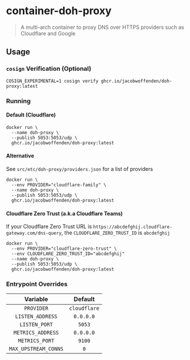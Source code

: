 # container-doh-proxy

> A multi-arch container to proxy DNS over HTTPS providers such as Cloudflare and Google

## Usage

### `cosign` Verification (Optional)

```
COSIGN_EXPERIMENTAL=1 cosign verify ghcr.io/jacobwoffenden/doh-proxy:latest
```

### Running

#### Default (Cloudflare)

```
docker run \
  --name doh-proxy \
  --publish 5053:5053/udp \
  ghcr.io/jacobwoffenden/doh-proxy:latest
```

#### Alternative

See `src/etc/doh-proxy/providers.json` for a list of providers

```
docker run \
  --env PROVIDER="cloudflare-family" \
  --name doh-proxy \
  --publish 5053:5053/udp \
  ghcr.io/jacobwoffenden/doh-proxy:latest
```

#### Cloudflare Zero Trust (a.k.a Cloudflare Teams)

If your Cloudflare Zero Trust URL is `https://abcdefghij.cloudflare-gateway.com/dns-query`, the `CLOUDFLARE_ZERO_TRUST_ID` is `abcdefghij`

```
docker run \
  --env PROVIDER="cloudflare-zero-trust" \
  --env CLOUDFLARE_ZERO_TRUST_ID="abcdefghij"
  --name doh-proxy \
  --publish 5053:5053/udp \
  ghcr.io/jacobwoffenden/doh-proxy:latest
```

### Entrypoint Overrides

|Variable|Default|
|:----------------:|:---------:|
|`PROVIDER`|`cloudflare`|
|`LISTEN_ADDRESS`|`0.0.0.0`|
|`LISTEN_PORT`|`5053`|
|`METRICS_ADDRESS`|`0.0.0.0`|
|`METRICS_PORT`|`9100`|
|`MAX_UPSTREAM_CONNS`|`0`|
